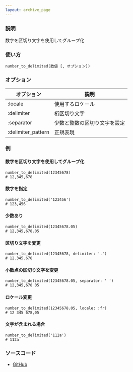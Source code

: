 ```yaml
---
layout: archive_page
---
```

### 説明
数字を区切り文字を使用してグループ化

### 使い方
    number_to_delimited(数値 [, オプション])

### オプション

オプション              | 説明
-------------------|---------------
:locale            | 使用するロケール
:delimiter         | 桁区切り文字
:separator         | 少数と整数の区切り文字を設定
:delimiter_pattern | 正規表現

### 例
#### 数字を区切り文字を使用してグループ化
    number_to_delimited(12345678)
    # 12,345,678

#### 数字を指定
    number_to_delimited('123456')
    # 123,456

#### 少数あり
    number_to_delimited(12345678.05)
    # 12,345,678.05

#### 区切り文字を変更
    number_to_delimited(12345678, delimiter: '.')
    # 12.345.678

#### 小数点の区切り文字を変更
    number_to_delimited(12345678.05, separator: ' ')
    # 12,345,678 05

#### ロケール変更
    number_to_delimited(12345678.05, locale: :fr)
    # 12 345 678,05

#### 文字が含まれる場合
    number_to_delimited('112a')
    # 112a

### ソースコード
* [GitHub](https://github.com/rails/rails/blob/ac30e389ecfa0e26e3d44c1eda8488ddf63b3ecc/activesupport/lib/active_support/number_helper.rb#L175)